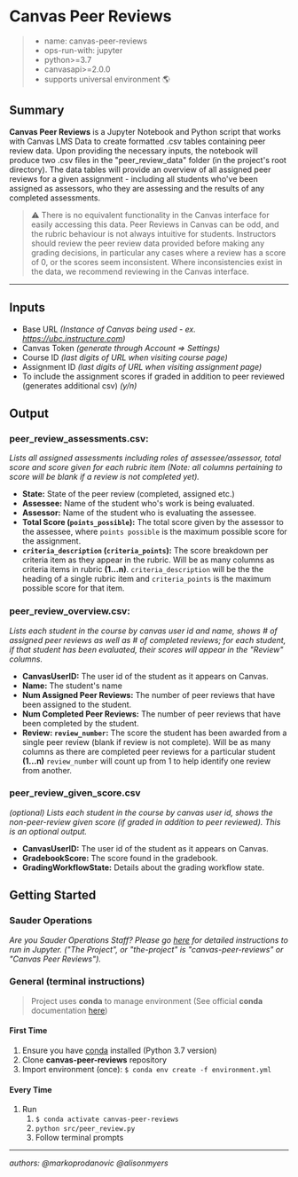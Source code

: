 # Canvas Peer Reviews

> - name: canvas-peer-reviews
> - ops-run-with: jupyter
> - python>=3.7
> - canvasapi>=2.0.0
> - supports universal environment 🌎

## Summary

__Canvas Peer Reviews__ is a Jupyter Notebook and Python script that works with Canvas LMS Data to create formatted .csv tables containing peer review data. Upon providing the necessary inputs, the notebook will produce two .csv files in the "peer_review_data" folder (in the project's root directory). The data tables will provide an overview of all assigned peer reviews for a given assignment - including all students who've been assigned as assessors, who they are assessing and the results of any completed assessments.

> :warning: There is no equivalent functionality in the Canvas interface for easily accessing this data. Peer Reviews in Canvas can be odd, and the rubric behaviour is not always intuitive for students. Instructors should review the peer review data provided before making any grading decisions, in particular any cases where a review has a score of 0, or the scores seem inconsistent. Where inconsistencies exist in the data, we recommend reviewing in the Canvas interface.

---

## Inputs

- Base URL _(Instance of Canvas being used - ex. https://ubc.instructure.com)_
- Canvas Token _(generate through Account => Settings)_
- Course ID _(last digits of URL when visiting course page)_
- Assignment ID _(last digits of URL when visiting assignment page)_
- To include the assignment scores if graded in addition to peer reviewed (generates additional csv) _(y/n)_

## Output

### peer_review_assessments.csv:

_Lists all assigned assessments including roles of assessee/assessor, total score and score given for each rubric item (Note: all columns pertaining to score will be blank if a review is not completed yet)._

- **State:** State of the peer review (completed, assigned etc.)
- **Assessee:** Name of the student who's work is being evaluated.
- **Assessor:** Name of the student who is evaluating the assessee.
- **Total Score (`points_possible`):** The total score given by the assessor to the assessee, where `points possible` is the maximum possible score for the assignment.
- **`criteria_description` (`criteria_points`):** The score breakdown per criteria item as they appear in the rubric. Will be as many columns as criteria items in rubric **(1...n)**. `criteria_description` will be the the heading of a single rubric item and `criteria_points` is the maximum possible score for that item.

### peer_review_overview.csv:

_Lists each student in the course by canvas user id and name, shows # of assigned peer reviews as well as # of completed reviews; for each student, if that student has been evaluated, their scores will appear in the "Review" columns._

- **CanvasUserID:** The user id of the student as it appears on Canvas.
- **Name:** The student's name
- **Num Assigned Peer Reviews:** The number of peer reviews that have been assigned to the student.
- **Num Completed Peer Reviews:** The number of peer reviews that have been completed by the student.
- **Review: `review_number`:** The score the student has been awarded from a single peer review (blank if review is not complete). Will be as many columns as there are completed peer reviews for a particular student **(1...n)** `review_number` will count up from 1 to help identify one review from another.

### peer_review_given_score.csv
_(optional) Lists each student in the course by canvas user id, shows the non-peer-review given score (if graded in addition to peer reviewed). This is an optional output._

- **CanvasUserID:** The user id of the student as it appears on Canvas.
- **GradebookScore:** The score found in the gradebook.
- **GradingWorkflowState:** Details about the grading workflow state. 
## Getting Started
### Sauder Operations

_Are you Sauder Operations Staff? Please go [here](https://github.com/saud-learning-services/instructions-and-other-templates/blob/main/docs/running-instructions.md) for detailed instructions to run in Jupyter. ("The Project", or "the-project" is "canvas-peer-reviews" or "Canvas Peer Reviews")._

### General (terminal instructions)

> Project uses **conda** to manage environment (See official **conda** documentation [here](https://docs.conda.io/projects/conda/en/latest/user-guide/tasks/manage-environments.html#creating-an-environment-from-an-environment-yml-file))

#### First Time

1. Ensure you have [conda](https://docs.conda.io/projects/conda/en/latest/user-guide/install/index.html) installed (Python 3.7 version)
1. Clone **canvas-peer-reviews** repository
1. Import environment (once): `$ conda env create -f environment.yml`

#### Every Time

1. Run
   1. `$ conda activate canvas-peer-reviews`
   1. `python src/peer_review.py`
   1. Follow terminal prompts

---

_authors: @markoprodanovic @alisonmyers_
